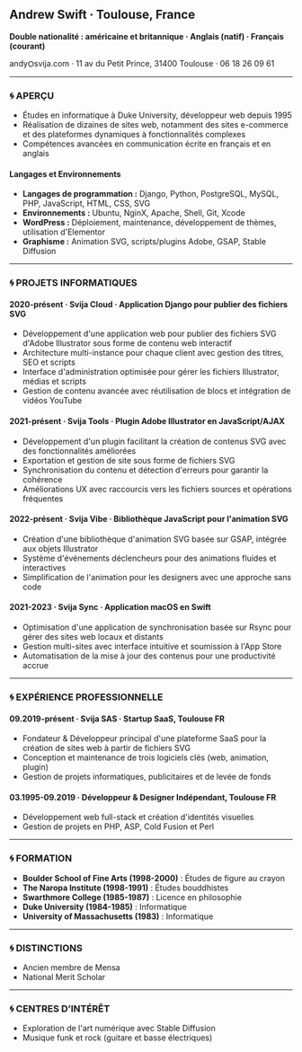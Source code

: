 ## Andrew Swift · Toulouse, France
**Double nationalité : américaine et britannique · Anglais (natif) · Français (courant)**

andy⛭svija.com · 11 av du Petit Prince, 31400 Toulouse · 06 18 26 09 61

---

### 🌀 APERÇU
<!-- https://www.w3schools.com/charsets/ref_emoji_office.asp -->

- Études en informatique à Duke University, développeur web depuis 1995
- Réalisation de dizaines de sites web, notamment des sites e-commerce et des plateformes dynamiques à fonctionnalités complexes
- Compétences avancées en communication écrite en français et en anglais

#### **Langages et Environnements**
- **Langages de programmation :** Django, Python, PostgreSQL, MySQL, PHP, JavaScript, HTML, CSS, SVG
- **Environnements :** Ubuntu, NginX, Apache, Shell, Git, Xcode
- **WordPress :** Déploiement, maintenance, développement de thèmes, utilisation d'Elementor
- **Graphisme :** Animation SVG, scripts/plugins Adobe, GSAP, Stable Diffusion

---

### 🌀 PROJETS INFORMATIQUES

#### **2020-présent · Svija Cloud · Application Django pour publier des fichiers SVG**
- Développement d'une application web pour publier des fichiers SVG d'Adobe Illustrator sous forme de contenu web interactif
- Architecture multi-instance pour chaque client avec gestion des titres, SEO et scripts
- Interface d'administration optimisée pour gérer les fichiers Illustrator, médias et scripts
- Gestion de contenu avancée avec réutilisation de blocs et intégration de vidéos YouTube

#### **2021-présent · Svija Tools · Plugin Adobe Illustrator en JavaScript/AJAX**
- Développement d'un plugin facilitant la création de contenus SVG avec des fonctionnalités améliorées
- Exportation et gestion de site sous forme de fichiers SVG
- Synchronisation du contenu et détection d'erreurs pour garantir la cohérence
- Améliorations UX avec raccourcis vers les fichiers sources et opérations fréquentes

#### **2022-présent · Svija Vibe · Bibliothèque JavaScript pour l'animation SVG**
- Création d'une bibliothèque d'animation SVG basée sur GSAP, intégrée aux objets Illustrator
- Système d'événements déclencheurs pour des animations fluides et interactives
- Simplification de l'animation pour les designers avec une approche sans code

#### **2021-2023 · Svija Sync · Application macOS en Swift**
- Optimisation d'une application de synchronisation basée sur Rsync pour gérer des sites web locaux et distants
- Gestion multi-sites avec interface intuitive et soumission à l'App Store
- Automatisation de la mise à jour des contenus pour une productivité accrue

---

### 🌀 EXPÉRIENCE PROFESSIONNELLE

#### **09.2019-présent · Svija SAS · Startup SaaS, Toulouse FR**
- Fondateur & Développeur principal d'une plateforme SaaS pour la création de sites web à partir de fichiers SVG
- Conception et maintenance de trois logiciels clés (web, animation, plugin)
- Gestion de projets informatiques, publicitaires et de levée de fonds

#### **03.1995-09.2019 · Développeur & Designer Indépendant, Toulouse FR**
- Développement web full-stack et création d'identités visuelles
- Gestion de projets en PHP, ASP, Cold Fusion et Perl

---

### 🌀 FORMATION
- **Boulder School of Fine Arts (1998-2000)** : Études de figure au crayon
- **The Naropa Institute (1998-1991)** : Études bouddhistes
- **Swarthmore College (1985-1987)** : Licence en philosophie
- **Duke University (1984-1985)** : Informatique
- **University of Massachusetts (1983)** : Informatique

---

### 🌀 DISTINCTIONS
- Ancien membre de Mensa
- National Merit Scholar

---

### 🌀 CENTRES D’INTÉRÊT
- Exploration de l'art numérique avec Stable Diffusion
- Musique funk et rock (guitare et basse électriques)

<!--

## Andrew Swift · Toulouse, France  

Double nationalité : américaine et britannique · Anglais (natif) · Français (courant)

06 18 26 09 61 · andy⛭svija.com · 11 av du Petit Prince, 31400 Toulouse

---  
### 🌀 APERÇU

- Informatique à **Duke University**, développeur web depuis 1995  
- Déploiement de **dizaines de sites web**, y compris des sites e-commerce et des plateformes dynamiques avec des fonctionnalités complexes  
- Compétences en communication écrite en **français** et en **anglais**

Langages et Environnements :

- **Langages de programmation** : Django, Python, PostgreSQL, MySQL, PHP, JavaScript, HTML, CSS, SVG
- **Environnements** : Ubuntu, NginX, Apache, Shell, Git, Xcode
- **WordPress** : Déploiement et maintenance, développement de thèmes, utilisation d'Elementor
- **Graphisme** : Animation SVG, développement de scripts/plugins Adobe, GSAP, Stable Diffusion

---  
### 🌀 PROJETS INFORMATIQUES

**2020-présent · Svija Cloud** · Application Django pour publier des fichiers SVG Adobe Illustrator sous forme de contenu web  

J'ai développé seul une application website builder qui transformait des fichiers SVG en sites web complets, avec une interface admin permettant de paramètre tous les aspects de leur site

- **Architecture multi-instance** – une instance dédiée par client pour gérer l’organisation du site, les titres de pages, le SEO et la gestion des scripts  
- **Interface d’administration intuitive** – amélioration de l’admin Django pour permettre aux utilisateurs de gérer leurs fichiers Illustrator, médias et scripts intégrés  
- **Fonctionnalités de gestion de contenu** – réutilisation de blocs de contenu, intégration d'animations interactives (Svija Vibe) et intégration de vidéos YouTube

---  
**2021-présent · Svija Tools** · Plugin Adobe Illustrator en JavaScript/AJAX  

J'ai exploité les subtilités de programmation d'Extendscript pour faciliter radicalement la création de contenus SVG dans Illustrator, avec plusieurs functionnements supplémentaires pour améliorer l'expérience de nos clients

- **Exportation SVG & Gestion de site** – permet d’enregistrer du contenu web sous forme de fichiers SVG et de gérer une copie locale du site  
- **Harmonisation et vérification de contenu** – outils de synchronisation du contenu sur plusieurs pages et détection d'erreurs (images manquantes, techniques non prises en charge)  
- **Améliorations UX** – raccourcis vers les fichiers sources et accès rapide aux opérations fréquentes  

---  
**2022-présent · Svija Vibe** · Bibliothèque JavaScript pour l'animation SVG  

J'ai exploité la puissance de la library Javascript GSAP en la connectant à des objets Illustrator, permettant ainsi à des novices en graphisme de créer des animations SVG très élaborées

- **Animation basée sur GSAP** – utilise la bibliothèque GSAP pour créer des animations web fluides et légères  
- **Système d’événements et de déclencheurs** – l’interaction avec un objet déclenche la transformation d’un autre objet ou groupe d’objets  
- **Animation sans code** – permet aux designers de créer des animations interactives directement dans Illustrator, simplifiant radicalement la production  

---  
**2021-2023 · Svija Sync** · Application macOS en Swift (modifications & soumission à l'App Store)  

J'ai éliminé toute la complexité des solutions courantes FTP en optant d'intégrer Rsync dans une application macOS. Rapide et leger, l'application rend transparente la synchronisation d'un dossier local avec le dossier distant, ainsi permettant à l'utilisateur de se concentrer sur la conception des contenus

- **Amélioration de Svija Sync** – modifications approfondies d’une application macOS en Swift (initialement développée par un sous-traitant)  
- **Gestion multi-sites** – permet de gérer jusqu’à 100 sites web avec un accès rapide aux fichiers locaux et aux pages admin de Svija Cloud  
- **Soumission à l’App Store** – gestion du processus de publication sur le Mac App Store  

---  
  

**2007-2012 · euro4x4parts.com** · Site e-commerce multilingue basé sur PHP/MySQL

J'ai transformé un ancien système ASP avec quelques dizaines de pages référencées en français à un site moderne avec 30 000 références, toutes bien référencées dans trois langues, dépassant largement les attentes du client

- Augmentation significative du nombre de pages référencées (~1000x) grâce à une gestion SEO en trois langues
- Création d'un programme PHP sur mesure pour gérer efficacement plus de 30 000 références
- Gestion du SEO, de l'inventaire et des mises à jour depuis une interface unique

---
**2004-2010 · school-directory.net** · Site de génération de leads basé sur PHP/MySQL  

j'ai créé seul un site de génération de leads ultra-rentable menant a une acquistion pour 1,5M$

- Contribution à la rentabilité du site, générant **16–20K$ par mois**, menant à son **acquisition pour 1,5M$ par QuinStreet en 2010**  
- **Gestion de tous les aspects techniques**, incluant le développement backend, l’administration de bases de données et le SEO  
- Conception d’un **système de recherche dynamique** permettant aux utilisateurs de filtrer les écoles selon plusieurs critères  

---  
**2002-2006 · Anays** · Sites Flash indexables et faciles à maintenir en PHP  

J'ai résolu les deux principales lacunes de Flash (invisibilité SEO et nécessité d'un logiciel propriétaire) et rendre l'entretien de sites flash bien référencées possible dans un éditeur de texte

- **Développement d’un système modulaire** permettant d’indexer les sites Flash dans les moteurs de recherche et de simplifier leur mise à jour  
- **Backend en PHP** et moteur Flash lisant dynamiquement le contenu à partir d’une page HTML  
- **Gestion de contenu basée sur des fichiers texte**, supprimant le besoin de logiciels propriétaires pour les mises à jour  

---  
  

**2001-2002 · PowderDB** · Application d’optimisation SEO en PHP  

En combinant plusieurs sources de textes et d'imagerie, j'ai créé des résultats SEO incroyables par le biais des centaines de milliers de pages fantômes

- Génération d’environ **400 000 pages indexées par site**, améliorant considérablement le référencement  
- **Augmentation du trafic x1000** en optimisant la structure du contenu et la pertinence des mots-clés  
- Génération de **contenu réaliste**, avec une **densité de mots-clés configurable**, des images pertinentes et un balisage HTML optimisé pour le SEO  

---

### 🌀 EXPÉRIENCE PROFESSIONNELLE

**09.2019-présent · Svija SAS** · Startup SaaS, Toulouse FR · <a href=https://svija.com>svija.com</a>  

J'ai géré les quatre projets informatiques mentionnés ci-dessus pour fournir une solution harmonieuse et bien fonctionnant pour nos clients, en passant par le développement jusqu'à la conception UX/UI

- **Fondateur & Développeur principal** de **Svija**, une plateforme SaaS permettant de créer des sites web **à partir de fichiers SVG Adobe Illustrator**  
- Responsable de gestion de projets informatiques, publicitaires et levée de fonds
- Création et gestion de **trois sites WordPress personnalisés**
- Production de **contenus marketing** (pitch decks, vidéos, images et publications sur les réseaux sociaux)  

---  
**03.1995-09.2019 · Développeur & Designer** · Indépendant, Toulouse FR · <a href=https://ozake.com>ozake.com</a>  

J'ai lancé des dizaines de sites web en plusieurs langues, en réalisant à la fois le développement full-stack et la conception graphique

- **Développement web full-stack** en PHP, ASP, Cold Fusion et Perl  
- **Identité visuelle, stratégie publicitaire, design print**  

*1995-2003 : Andrew Swift Communications / 2004-2014 : Anaÿs Inc / 2014-2019 : Ozaké Communication*  

---  
### 🌀 FORMATION  

- **1998-2000 Boulder School of Fine Arts** · Boulder CO, EU · études de figure au crayon
- **1998-1991 The Naropa Institute** · Boulder CO, EU · études bouddhistes
- **1985-1987 Swarthmore College** · Swarthmore PA, EU · Licence en philosophie
- **1984-1985 Duke University** · Durham NC, EU · informatique
- **1983 University of Massachusetts** · Amherst MA, EU · informatique

---  
### 🌀 DISTINCTIONS  

- Ancien membre de Mensa  
- National Merit Scholar  

---  
### 🌀 CENTRES D’INTÉRÊT

- Exploration des nouvelles formes d'art numérique avec Stable Diffusion
- Musique funk et rock (guitare et basse électriques)

-->
